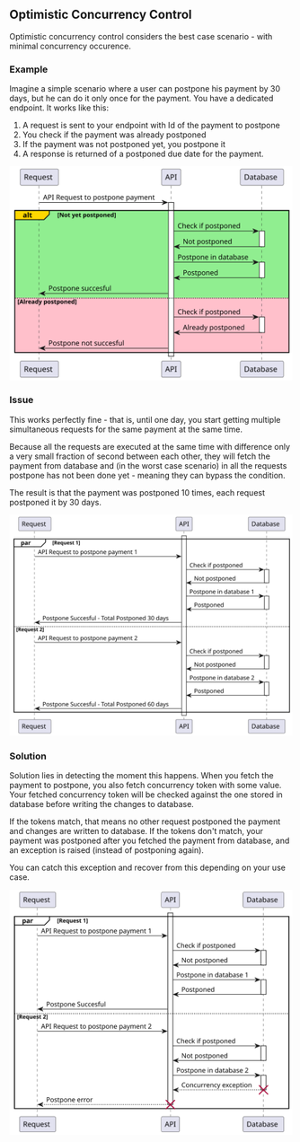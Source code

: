 ﻿## Optimistic Concurrency Control
Optimistic concurrency control considers the best case scenario - with minimal concurrency occurence.

### Example
Imagine a simple scenario where a user can postpone his payment by 30 days, but he can do it only once for the payment.
You have a dedicated endpoint. It works like this:

1. A request is sent to your endpoint with Id of the payment to postpone
2. You check if the payment was already postponed
3. If the payment was not postponed yet, you postpone it
4. A response is returned of a postponed due date for the payment.

![Postpone Endpoint](https://raw.githubusercontent.com/lukaskuko9/EasyConcurrency/0f54a6575819c06b7095e0a27dcd4424a519c638/Readme/OptimisticConcurrency/1.svg?token=AELHIOC7YY7FSROESDG47GDHKXFMI)

### Issue
This works perfectly fine - that is, until one day,
you start getting multiple simultaneous requests for the same payment at the same time.

Because all the requests are executed at the same time with difference
only a very small fraction of second between each other,
they will fetch the payment from database and (in the worst case scenario)
in all the requests postpone has not been done yet - meaning they can bypass the condition.

The result is that the payment was postponed 10 times, each request postponed it by 30 days.

![Postpone Issue](https://raw.githubusercontent.com/lukaskuko9/EasyConcurrency/be785d15a706b2cae5600448609b7b03a0f17f16/Readme/OptimisticConcurrency/2.svg?token=AELHIOAJPLRMYOZZ226CRBDHKXFUK)

### Solution
Solution lies in detecting the moment this happens. 
When you fetch the payment to postpone, 
you also fetch concurrency token with some value. 
Your fetched concurrency token will be checked against the one stored in database 
before writing the changes to database.

If the tokens match, that means no other request postponed the payment and changes are written to database.
If the tokens don't match, your payment was postponed after you fetched the payment from database, 
and an exception is raised (instead of postponing again).

You can catch this exception and recover from this depending on your use case.

![Postpone Issue](https://raw.githubusercontent.com/lukaskuko9/EasyConcurrency/0f54a6575819c06b7095e0a27dcd4424a519c638/Readme/OptimisticConcurrency/3.svg?token=AELHIOBRUSPLHYGQGE7PZSLHKXFP2)